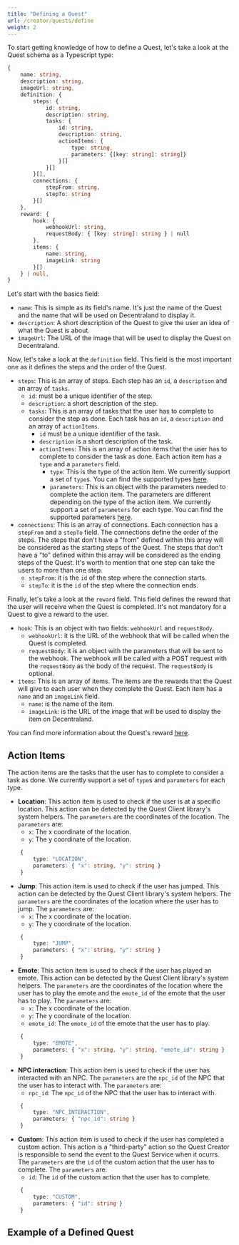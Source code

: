 ```yaml
---
title: "Defining a Quest"
url: /creator/quests/define
weight: 2
---
```


To start getting knowledge of how to define a Quest, let's take a look at the Quest schema as a Typescript type:
```typescript
{
    name: string,
    description: string,
    imageUrl: string,
    definition: {
        steps: {
            id: string,
            description: string,
            tasks: {
                id: string,
                description: string,
                actionItems: {
                    type: string,
                    parameters: {[key: string]: string]}
                }[]
            }[]
        }[],
        connections: {
            stepFrom: string,
            stepTo: string
        }[]
    },
    reward: { 
        hook: { 
            webhookUrl: string, 
            requestBody: { [key: string]: string } | null 
        },
        items: {
            name: string, 
            imageLink: string
        }[]
    } | null,
}
```

Let's start with the basics field:

- `name`: This is simple as its field's name. It's just the name of the Quest and the name that will be used on Decentraland to display it.
- `description`: A short description of the Quest to give the user an idea of what the Quest is about.
- `imageUrl`: The URL of the image that will be used to display the Quest on Decentraland.

Now, let's take a look at the `definition` field. This field is the most important one as it defines the steps and the order of the Quest.

- `steps`: This is an array of steps. Each step has an `id`, a `description` and an array of `tasks`. 
    - `id`: must be a unique identifier of the step. 
    - `description`: a short description of the step.
    - `tasks`: This is an array of tasks that the user has to complete to consider the step as done. Each task has an `id`, a `description` and an array of `actionItems`. 
        - `id` must be a unique identifier of the task. 
        - `description` is a short description of the task.
        - `actionItems`: This is an array of action items that the user has to complete to consider the task as done. Each action item has a `type` and a `parameters` field. 
            - `type`: This is the type of the action item. We currently support a set of `type`s. You can find the supported types [here](#action-items).
            - `parameters`: This is an object with the parameters needed to complete the action item. The parameters are different depending on the type of the action item. We currently support a set of `parameters` for each type. You can find the supported parameters [here](#action-items).
- `connections`: This is an array of connections. Each connection has a `stepFrom` and a `stepTo` field. The connections define the order of the steps. The steps that don't have a "from" defined within this array will be considered as the starting steps of the Quest. The steps that don't have a "to" defined within this array will be considered as the ending steps of the Quest. It's worth to mention that one step can take the users to more than one step.
    - `stepFrom`: it is the `id` of the step where the connection starts. 
    - `stepTo`: it is the `id` of the step where the connection ends.

Finally, let's take a look at the `reward` field. This field defines the reward that the user will receive when the Quest is completed. It's not mandatory for a Quest to give a reward to the user.

- `hook`: This is an object with two fields: `webhookUrl` and `requestBody`. 
    - `webhookUrl`: it is the URL of the webhook that will be called when the Quest is completed. 
    - `requestBody`: it is an object with the parameters that will be sent to the webhook. The webhook will be called with a POST request with the `requestBody` as the body of the request. The `requestBody` is optional.
- `items`: This is an array of items. The items are the rewards that the Quest will give to each user when they complete the Quest. Each item has a `name` and an `imageLink` field. 
    - `name`: is the name of the item. 
    - `imageLink`: is the URL of the image that will be used to display the item on Decentraland.

You can find more information about the Quest's reward [here](/creator/quests/rewards).

## Action Items

The action items are the tasks that the user has to complete to consider a task as done. We currently support a set of `type`s and `parameters` for each type.

- **Location**: This action item is used to check if the user is at a specific location. This action can be detected by the Quest Client library's system helpers. The `parameters` are the coordinates of the location. The `parameters` are:
    - `x`: The x coordinate of the location.
    - `y`: The y coordinate of the location.
```typescript
    {
        type: "LOCATION",
        parameters: { "x": string, "y": string }
    }
```

- **Jump**: This action item is used to check if the user has jumped. This action can be detected by the Quest Client library's system helpers. The `parameters` are the coordinates of the location where the user has to jump. The `parameters` are:
    - `x`: The x coordinate of the location.
    - `y`: The y coordinate of the location.
```typescript
    {
        type: "JUMP",
        parameters: { "x": string, "y": string }
    }
```

- **Emote**: This action item is used to check if the user has played an emote. This action can be detected by the Quest Client library's system helpers. The `parameters` are the coordinates of the location where the user has to play the emote and the `emote_id` of the emote that the user has to play. The `parameters` are:
    - `x`: The x coordinate of the location.
    - `y`: The y coordinate of the location.
    - `emote_id`: The `emote_id` of the emote that the user has to play.
```typescript
    {
        type: "EMOTE",
        parameters: { "x": string, "y": string, "emote_id": string }
    }
```

- **NPC interaction**: This action item is used to check if the user has interacted with an NPC. The `parameters` are the `npc_id` of the NPC that the user has to interact with. The `parameters` are:
    - `npc_id`: The `npc_id` of the NPC that the user has to interact with.
```typescript
    {
        type: "NPC_INTERACTION",
        parameters: { "npc_id": string }
    }
```

- **Custom**: This action item is used to check if the user has completed a custom action. This action is a "third-party" action so the Quest Creator is responsible to send the event to the Quest Service when it ocurrs. The `parameters` are the `id` of the custom action that the user has to complete. The `parameters` are:
    - `id`: The `id` of the custom action that the user has to complete.
```typescript
    {
        type: "CUSTOM",
        parameters: { "id": string }
    }
```

## Example of a Defined Quest
```typescript
```